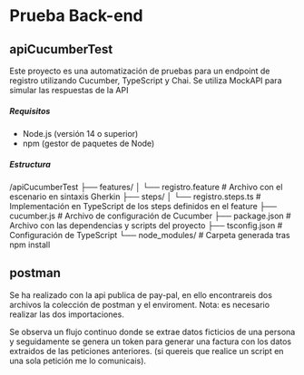 # Prueba Back-end

## apiCucumberTest

Este proyecto es una automatización de pruebas para un endpoint de registro utilizando Cucumber, TypeScript y Chai. Se utiliza MockAPI para simular las respuestas de la API

##### Requisitos #####

- Node.js (versión 14 o superior)
- npm (gestor de paquetes de Node)

##### Estructura #####

/apiCucumberTest
├── features/
│   └── registro.feature # Archivo con el escenario en sintaxis Gherkin
├── steps/
│   └── registro.steps.ts # Implementación en TypeScript de los steps definidos en el feature
├── cucumber.js # Archivo de configuración de Cucumber
├── package.json # Archivo con las dependencias y scripts del proyecto
├── tsconfig.json # Configuración de TypeScript
└── node_modules/ # Carpeta generada tras npm install

## postman

Se ha realizado con la api publica de pay-pal, en ello encontrareis dos archivos la colección de postman y el enviroment. Nota: es necesario realizar las dos importaciones.

Se observa un flujo continuo donde se extrae datos ficticios de una persona y seguidamente se genera un token para generar una factura con los datos extraidos de las peticiones anteriores. (si quereis que realice un script en una sola petición me lo comunicais).
